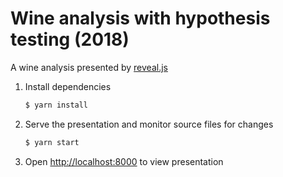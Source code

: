 # Wine analysis with hypothesis testing (2018)

A wine analysis presented by [reveal.js](https://revealjs.com/)

1. Install dependencies
   ```sh
   $ yarn install
   ```

2. Serve the presentation and monitor source files for changes
   ```sh
   $ yarn start
   ```

3. Open <http://localhost:8000> to view presentation
